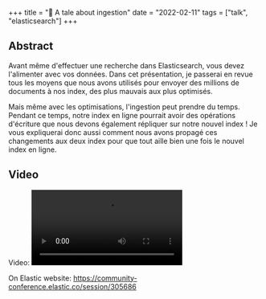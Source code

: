 +++
title = "🎤 A tale about ingestion"
date = "2022-02-11"
tags = ["talk", "elasticsearch"]
+++

## Abstract

Avant même d'effectuer une recherche dans Elasticsearch, vous devez l'alimenter avec vos données. Dans cet présentation, je passerai en revue tous les moyens que nous avons utilisés pour envoyer des millions de documents à nos index, des plus mauvais aux plus optimisés.

Mais même avec les optimisations, l'ingestion peut prendre du temps. Pendant ce temps, notre index en ligne pourrait avoir des opérations d'écriture que nous devons également répliquer sur notre nouvel index ! Je vous expliquerai donc aussi comment nous avons propagé ces changements aux deux index pour que tout aille bien une fois le nouvel index en ligne.

## Video

Video:
<video aria-label="ElasticCC: Une histoire d'ingestion" preload="metadata" crossorigin="anonymous" class="_1l-KU _3OgU3 _3-9KU" style="background-color: transparent;" playsinline="" data-testid="hls-video" tabindex="0" src="blob:https://play.vidyard.com/14143bc1-35cf-4059-a877-b0fbd5153eda"></video>

On Elastic website: https://community-conference.elastic.co/session/305686
